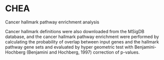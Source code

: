 # CHEA
Cancer hallmark pathway enrichment analysis



Cancer hallmark definitions were also downloaded from the MSigDB database, and the cancer hallmark pathway enrichment were performed by calculating the probability of overlap between input genes and the hallmark pathway gene sets and evaluated by hyper geometric test with Benjamini-Hochberg (Benjamini and Hochberg, 1997) correction of p-values.

